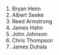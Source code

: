 1. Bryan Heim
1. Albert Seeke
1. Reed Armstrong
1. James Hahn
1. John Johnson
1. Chris Thompson
1. James Duhala